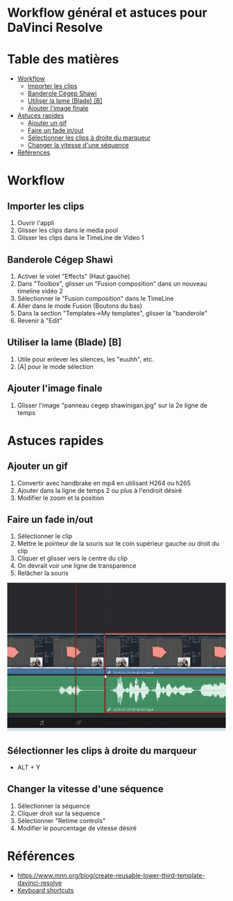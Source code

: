 # Workflow général et astuces pour DaVinci Resolve <!-- omit in toc -->

# Table des matières <!-- omit in toc -->
- [Workflow](#workflow)
  - [Importer les clips](#importer-les-clips)
  - [Banderole Cégep Shawi](#banderole-cégep-shawi)
  - [Utiliser la lame (Blade) \[B\]](#utiliser-la-lame-blade-b)
  - [Ajouter l'image finale](#ajouter-limage-finale)
- [Astuces rapides](#astuces-rapides)
  - [Ajouter un gif](#ajouter-un-gif)
  - [Faire un fade in/out](#faire-un-fade-inout)
  - [Sélectionner les clips à droite du marqueur](#sélectionner-les-clips-à-droite-du-marqueur)
  - [Changer la vitesse d'une séquence](#changer-la-vitesse-dune-séquence)
- [Références](#références)

# Workflow

## Importer les clips
1. Ouvrir l'appli
2. Glisser les clips dans le media pool
3. Glisser les clips dans le TimeLine de Video 1

## Banderole Cégep Shawi
1. Activer le volet "Effects" (Haut gauche)
2. Dans "Toolbox", glisser un "Fusion composition" dans un nouveau timeline vidéo 2
3. Sélectionner le "Fusion composition" dans le TimeLine
4. Aller dans le mode Fusion (Boutons du bas)
5. Dans la section "Templates->My templates", glisser la "banderole"
7. Revenir à "Edit"

## Utiliser la lame (Blade) [B]
1. Utile pour enlever les silences, les "euuhh", etc.
2. [A] pour le mode sélection

## Ajouter l'image finale
1. Glisser l'image "panneau cegep shawinigan.jpg" sur la 2e ligne de temps

# Astuces rapides

## Ajouter un gif
1. Convertir avec handbrake en mp4 en utilisant H264 ou h265
2. Ajouter dans la ligne de temps 2 ou plus à l'endroit désiré
3. Modifier le zoom et la position

## Faire un fade in/out
1. Sélectionner le clip
2. Mettre le pointeur de la souris sur le coin supérieur gauche ou droit du clip
3. Cliquer et glisser vers le centre du clip
4. On devrait voir une ligne de transparence
5. Relâcher la souris

![Alt text](dr_fade_in.gif)

## Sélectionner les clips à droite du marqueur
- ALT + Y 

## Changer la vitesse d'une séquence
1. Sélectionner la séquence
2. Cliquer droit sur la séquence
3. Sélectionner "Retime controls"
4. Modifier le pourcentage de vitesse désiré

# Références
- https://www.mnn.org/blog/create-reusable-lower-third-template-davinci-resolve
- [Keyboard shortcuts](https://motionarray.com/learn/davinci-resolve/davinci-resolve-keyboard-shortcuts/)